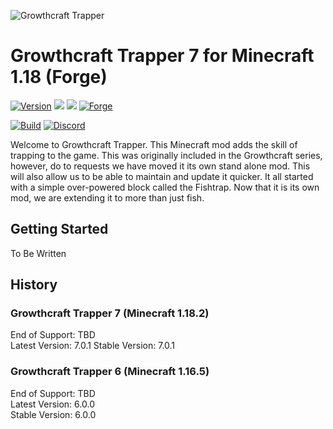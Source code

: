![Growthcraft Trapper](https://raw.githubusercontent.com/GrowthcraftCE/Growthcraft-Trapper/1.16/src/main/resources/growthcraft_fishtrap_logo.png)

# Growthcraft Trapper 7 for Minecraft 1.18 (Forge)
[![Version](https://img.shields.io/badge/Growthcraft-7.0.1-orange.svg)](https://github.com/GrowthcraftCE/Growthcraft-Trapper)
[![](http://cf.way2muchnoise.eu/versions/growthcraft-community-edition_latest.svg)](https://minecraft.curseforge.com/projects/growthcraft-community-edition/)
[![](http://cf.way2muchnoise.eu/short_growthcraft-community-edition.svg)](https://minecraft.curseforge.com/projects/growthcraft-community-edition/)
[![Forge](https://img.shields.io/badge/Minecraft%20Forge-40.1.0-yellow.svg)](http://files.minecraftforge.net/maven/net/minecraftforge/forge/index_1.18.2.html)

[![Build](https://img.shields.io/endpoint.svg?url=https%3A%2F%2Factions-badge.atrox.dev%2FGrowthcraftCE%2FGrowthcraft-Trapper%2Fbadge%3Fref%3D1.18&style=flat)](https://actions-badge.atrox.dev/GrowthcraftCE/Growthcraft-Trapper/goto?ref=1.16)
[![Discord](https://img.shields.io/discord/333690296334548994.svg?color=green)](https://discord.gg/Quh76Jn)

Welcome to Growthcraft Trapper. This Minecraft mod adds the skill of trapping to the game. This was originally included in the Growthcraft series, however, do to requests we have moved it its own stand alone mod. This will also allow us to be able to maintain and update it quicker. It all started with a simple over-powered block called the Fishtrap. Now that it is its own mod, we are extending it to more than just fish.

## Getting Started

To Be Written

## History

### Growthcraft Trapper 7 (Minecraft 1.18.2)
End of Support: TBD  
Latest Version: 7.0.1 
Stable Version: 7.0.1  

### Growthcraft Trapper 6 (Minecraft 1.16.5)
End of Support: TBD  
Latest Version: 6.0.0  
Stable Version: 6.0.0  
